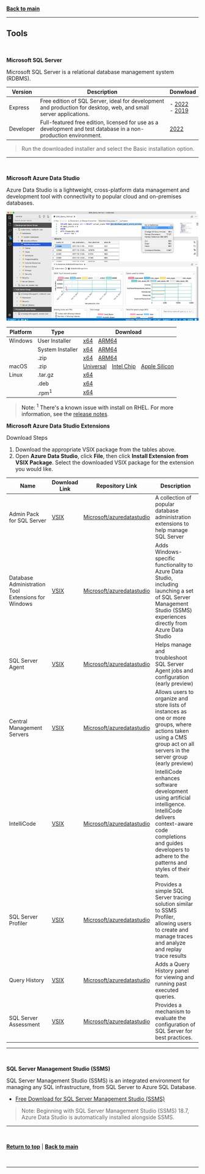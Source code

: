 <a id="top" />

<br/>

[**Back to main**](./README.md)

---

<a id="tools" />

## Tools

<br/>


**Microsoft SQL Server**

Microsoft SQL Server is a relational database management system (RDBMS).

|  Version | Description | Donwload | 
| --- | --- | --- |   
|  Express | Free edition of SQL Server, ideal for development and production for desktop, web, and small server applications. | - [2022](https://go.microsoft.com/fwlink/p/?linkid=2216019) <br> - [2019](https://www.microsoft.com/Download/details.aspx?id=101064) |
| Developer | Full-featured free edition, licensed for use as a development and test database in a non-production environment. | [2022](https://go.microsoft.com/fwlink/p/?linkid=2215158&clcid=0x409&culture=en-us&country=us) | 


> Run the downloaded installer and select the Basic installation option.

---

<br>


**Microsoft Azure Data Studio**

Azure Data Studio is a lightweight, cross-platform data management and development tool with connectivity to popular cloud and on-premises databases.

![Azure Data Studio image](azure-Data-Studio.jpg)


| Platform | Type | Download |
| --- | --- | --- |
| Windows | User Installer | [x64](https://go.microsoft.com/fwlink/?linkid=2251836)&emsp;[ARM64](https://go.microsoft.com/fwlink/?linkid=2251642) |
| | System Installer | [x64](https://go.microsoft.com/fwlink/?linkid=2251733)&emsp;[ARM64](https://go.microsoft.com/fwlink/?linkid=2251734) |
| | .zip | [x64](https://go.microsoft.com/fwlink/?linkid=2251837)&emsp;[ARM64](https://go.microsoft.com/fwlink/?linkid=2251735) |
| macOS | .zip | [Universal](https://go.microsoft.com/fwlink/?linkid=2251737)&emsp;[Intel Chip](https://go.microsoft.com/fwlink/?linkid=2251738)&emsp;[Apple Silicon](https://go.microsoft.com/fwlink/?linkid=2251739) |
| Linux | .tar.gz | [x64](https://go.microsoft.com/fwlink/?linkid=2251643) |
| | .deb | [x64](https://go.microsoft.com/fwlink/?linkid=2251736) |
| | .rpm<sup>1</sup> | [x64](https://go.microsoft.com/fwlink/?linkid=2251838) |

> Note: <sup>1</sup> There's a known issue with install on RHEL. For more information, see the [release notes](https://learn.microsoft.com/en-us/azure-data-studio/release-notes-azure-data-studio#known-issues-in-1470).

**Microsoft Azure Data Studio Extensions**

Download Steps

1. Download the appropriate VSIX package from the tables above.
1. Open **Azure Data Studio**, click **File**, then click **Install Extension from VSIX Package**. Select the downloaded VSIX package for the extension you would like.


| Name | Download Link | Repository Link | Description |
| --- | ---- | --- | --- |
| Admin Pack for SQL Server | [VSIX](https://go.microsoft.com/fwlink/?linkid=2099889) | [Microsoft/azuredatastudio](https://github.com/Microsoft/azuredatastudio) |  A collection of popular database administration extensions to help manage SQL Server |
| Database Administration Tool Extensions for Windows | [VSIX](https://go.microsoft.com/fwlink/?linkid=2099888) | [Microsoft/azuredatastudio](https://github.com/Microsoft/azuredatastudio) | Adds Windows-specific functionality to Azure Data Studio, including launching a set of SQL Server Management Studio (SSMS) experiences directly from Azure Data Studio |
| SQL Server Agent 	| [VSIX](https://go.microsoft.com/fwlink/?linkid=2099884) | [Microsoft/azuredatastudio](https://github.com/Microsoft/azuredatastudio) | Helps manage and troubleshoot SQL Server Agent jobs and configuration (early preview) |
| Central Management Servers | [VSIX](https://go.microsoft.com/fwlink/?linkid=2099771) | [Microsoft/azuredatastudio](https://github.com/Microsoft/azuredatastudio) | Allows users to organize and store lists of instances as one or more groups, where actions taken using a CMS group act on all servers in the server group (early preview) |
| IntelliCode | [VSIX](https://go.microsoft.com/fwlink/?linkid=2180462) | [Microsoft/azuredatastudio](https://github.com/Microsoft/azuredatastudio) | IntelliCode enhances software development using artificial intelligence. IntelliCode delivers context-aware code completions and guides developers to adhere to the patterns and styles of their team. |
| SQL Server Profiler | [VSIX](https://go.microsoft.com/fwlink/?linkid=2099574) | [Microsoft/azuredatastudio](https://github.com/Microsoft/azuredatastudio) | Provides a simple SQL Server tracing solution similar to SSMS Profiler, allowing users to create and manage traces and analyze and replay trace results |
| Query History | [VSIX](https://go.microsoft.com/fwlink/?linkid=2109534) | [Microsoft/azuredatastudio](https://github.com/Microsoft/azuredatastudio) | Adds a Query History panel for viewing and running past executed queries. |
| SQL Server Assessment | [VSIX](https://go.microsoft.com/fwlink/?linkid=2133900) | [Microsoft/azuredatastudio](https://github.com/Microsoft/azuredatastudio) | Provides a mechanism to evaluate the configuration of SQL Server for best practices. |




---

<br>

**SQL Server Management Studio (SSMS)**

SQL Server Management Studio (SSMS) is an integrated environment for managing any SQL infrastructure, from SQL Server to Azure SQL Database. 

- [ Free Download for SQL Server Management Studio (SSMS)](https://aka.ms/ssmsfullsetup)

> Note: Beginning with SQL Server Management Studio (SSMS) 18.7, Azure Data Studio is automatically installed alongside SSMS. 


---

<br/>

[**Return to top**](#top) | [**Back to main**](./README.md)

<br/>

---